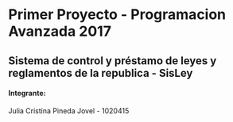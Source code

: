 # Primer Proyecto - Programacion Avanzada 2017

## Sistema de control y préstamo de leyes y reglamentos de la republica - SisLey

#### Integrante:
Julia Cristina Pineda Jovel - 1020415
